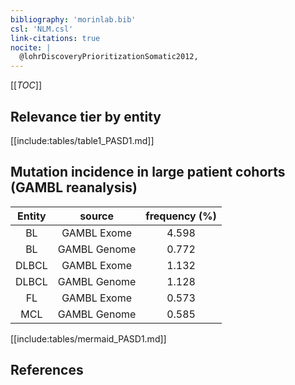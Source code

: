 ```yaml
---
bibliography: 'morinlab.bib'
csl: 'NLM.csl'
link-citations: true
nocite: |
  @lohrDiscoveryPrioritizationSomatic2012, 
---
```


[[_TOC_]]




## Relevance tier by entity

[[include:tables/table1_PASD1.md]]


## Mutation incidence in large patient cohorts (GAMBL reanalysis)

|Entity|source |frequency (%)|
|:------:|:----:|:----:|
|BL|GAMBL Exome |4.598 |
|BL|GAMBL Genome |0.772 |
|DLBCL|GAMBL Exome |1.132 |
|DLBCL|GAMBL Genome |1.128 |
|FL|GAMBL Exome |0.573 |
|MCL|GAMBL Genome |0.585 |


[[include:tables/mermaid_PASD1.md]]

## References


